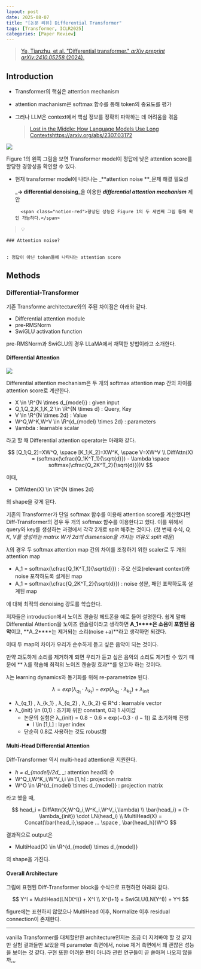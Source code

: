 ```yaml
---
layout: post
date: 2025-08-07
title: "[논문 리뷰] Differential Transformer"
tags: [Transformer, ICLR2025]
categories: [Paper Review]
---
```


> [Ye, Tianzhu, et al. "Differential transformer." ](https://arxiv.org/abs/2410.05258)[_arXiv preprint arXiv:2410.05258_](https://arxiv.org/abs/2410.05258)[ (2024).](https://arxiv.org/abs/2410.05258)



## Introduction

- Transformer의 핵심은 attention mechanism
- attention machanism은 softmax 함수를 통해 token의 중요도를 평가
- 그러나 LLM은 context에서 핵심 정보를 정확히 파악하는 데 어려움을 겪음

	> [Lost in the Middle: How Language Models Use Long Contextshttps://arxiv.org/abs/2307.03172](https://arxiv.org/abs/2307.03172)


![](https://prod-files-secure.s3.us-west-2.amazonaws.com/542b861c-36a8-4051-84e5-8804b6728dba/9083ea56-691a-4752-ae26-47f403431ac8/image.png?X-Amz-Algorithm=AWS4-HMAC-SHA256&X-Amz-Content-Sha256=UNSIGNED-PAYLOAD&X-Amz-Credential=ASIAZI2LB466WXVFF3ZT%2F20250810%2Fus-west-2%2Fs3%2Faws4_request&X-Amz-Date=20250810T110048Z&X-Amz-Expires=3600&X-Amz-Security-Token=IQoJb3JpZ2luX2VjEJr%2F%2F%2F%2F%2F%2F%2F%2F%2F%2FwEaCXVzLXdlc3QtMiJHMEUCICC2GIeVUlFbUI2zrQ%2BUp9EEMmBSC0%2FCohsiWg36OCZoAiEAtl8f3HJSTLKqN8L0xMVGL%2Buo5%2B1jNj3oerfIGnvFqkEqiAQI0%2F%2F%2F%2F%2F%2F%2F%2F%2F%2F%2FARAAGgw2Mzc0MjMxODM4MDUiDE4e33q0luGXd4sJ8yrcA5MAEn2CG0cjejM19g69v9I4mghXVDVIwhtbqhmvQf8fD8RDSJaK3JF1rF6%2Fm17mJeNyx4RMcZmXqTnsPuXCMO8b1C2Q0RaUF%2B39JYq%2FBCb2PCSbfM5c9j2PuqpcT5nvWlAn2%2F4USXdR%2Ffs0ESoUJayaej8lrS7rejS8PEJ%2Bqs9p5hJfUc6SKEQNHf0bUJTOLfLdTsgxc0QY3x3ISHoQx%2BenGw2D%2Bt0vPwNvqOVnWhdGUnKEfBpo3BbUk5HGD3zPQp01hvtmV%2FcphJseWFsFSWBbO1xE%2Ffg22FoT0dWaJSjVJn33sghngId7Xw4EmwBQNt%2BqFAn1GLc8WXekx7FEIylKiM2s1%2Bvuep3ztfzbEL1bPj23SRjS49NZlpVOuDNToK%2FszWaXTpRmlGOUudJD%2F8%2BjKTk9B%2BxS3FDdiY8D1HVRzybvFknS77VGp03kSWPXLO%2B6TfsHLQIEB3i2CrOFALMXjM4Vz74NIo4e4afFEE%2BptFP7eBC2iWvbZ19%2BHpecVRomSmiwfJxb5fTjovvtHeMKbnMmmv1dbWRwZcrjcfsVokx%2FDdV8%2F37i7pbD5LzxiWNNu2BzyZaa7jjE%2Bud2VvMcK6ANdxUzs4G3C9QamgoQ0tNbpLD3yqLou%2BQZMLXT4cQGOqUBEjIxHoyvNA7ORR8pTyjtHG5yJJNwm1ga%2Bf14o6rFYCx5c6Wk9xet90jpnZv94fy50GzMBMXxyF90PC4iznGgmu21qRdKq5lcMRUQFwXsG5JYN%2FSpQxxNnh8n4WnN3CGFzPVjNnKX4dgln6V2aPkVOHdM4Qm9tMQDLmL67RJfoGFRAcScYMwsXB2kHl3RM4se3F45odXfxixX6H1n9gHreKNzK7Cf&X-Amz-Signature=bad7d579ca6cd2040dd610f14e577a0985bc350a2e166fb6838c7fbfed9ea0e5&X-Amz-SignedHeaders=host&x-amz-checksum-mode=ENABLED&x-id=GetObject)


Figure 1의 왼쪽 그림을 보면 Transformer model이 정답에 낮은 attention score를 할당한 경향성을 확인할 수 있다.

- 현재 transformer model에 나타나는 _**attention noise **_문제 해결 필요성

	_**→ differential denoising**_을 이용한 _**differential attention mechanism**_ 제안


		<span class="notion-red">향상된 성능은 Figure 1의 두 세번째 그림 통해 확인 가능하다.</span>


> 💡 


	### Attention noise?


	: 정답이 아닌 token들에 나타나는 attention score



## Methods



### Differential-Transformer


기존 Transforme architecture와의 주된 차이점은 아래와 같다.

- Differential attention module
- pre-RMSNorm
- SwiGLU activation function

pre-RMSNorm과 SwiGLU의 경우 LLaMA에서 채택한 방법이라고 소개한다.



#### Differential Attention


![](https://prod-files-secure.s3.us-west-2.amazonaws.com/542b861c-36a8-4051-84e5-8804b6728dba/116d70b2-1963-4810-9167-f4c7d8a06e8f/image.png?X-Amz-Algorithm=AWS4-HMAC-SHA256&X-Amz-Content-Sha256=UNSIGNED-PAYLOAD&X-Amz-Credential=ASIAZI2LB466WXVFF3ZT%2F20250810%2Fus-west-2%2Fs3%2Faws4_request&X-Amz-Date=20250810T110048Z&X-Amz-Expires=3600&X-Amz-Security-Token=IQoJb3JpZ2luX2VjEJr%2F%2F%2F%2F%2F%2F%2F%2F%2F%2FwEaCXVzLXdlc3QtMiJHMEUCICC2GIeVUlFbUI2zrQ%2BUp9EEMmBSC0%2FCohsiWg36OCZoAiEAtl8f3HJSTLKqN8L0xMVGL%2Buo5%2B1jNj3oerfIGnvFqkEqiAQI0%2F%2F%2F%2F%2F%2F%2F%2F%2F%2F%2FARAAGgw2Mzc0MjMxODM4MDUiDE4e33q0luGXd4sJ8yrcA5MAEn2CG0cjejM19g69v9I4mghXVDVIwhtbqhmvQf8fD8RDSJaK3JF1rF6%2Fm17mJeNyx4RMcZmXqTnsPuXCMO8b1C2Q0RaUF%2B39JYq%2FBCb2PCSbfM5c9j2PuqpcT5nvWlAn2%2F4USXdR%2Ffs0ESoUJayaej8lrS7rejS8PEJ%2Bqs9p5hJfUc6SKEQNHf0bUJTOLfLdTsgxc0QY3x3ISHoQx%2BenGw2D%2Bt0vPwNvqOVnWhdGUnKEfBpo3BbUk5HGD3zPQp01hvtmV%2FcphJseWFsFSWBbO1xE%2Ffg22FoT0dWaJSjVJn33sghngId7Xw4EmwBQNt%2BqFAn1GLc8WXekx7FEIylKiM2s1%2Bvuep3ztfzbEL1bPj23SRjS49NZlpVOuDNToK%2FszWaXTpRmlGOUudJD%2F8%2BjKTk9B%2BxS3FDdiY8D1HVRzybvFknS77VGp03kSWPXLO%2B6TfsHLQIEB3i2CrOFALMXjM4Vz74NIo4e4afFEE%2BptFP7eBC2iWvbZ19%2BHpecVRomSmiwfJxb5fTjovvtHeMKbnMmmv1dbWRwZcrjcfsVokx%2FDdV8%2F37i7pbD5LzxiWNNu2BzyZaa7jjE%2Bud2VvMcK6ANdxUzs4G3C9QamgoQ0tNbpLD3yqLou%2BQZMLXT4cQGOqUBEjIxHoyvNA7ORR8pTyjtHG5yJJNwm1ga%2Bf14o6rFYCx5c6Wk9xet90jpnZv94fy50GzMBMXxyF90PC4iznGgmu21qRdKq5lcMRUQFwXsG5JYN%2FSpQxxNnh8n4WnN3CGFzPVjNnKX4dgln6V2aPkVOHdM4Qm9tMQDLmL67RJfoGFRAcScYMwsXB2kHl3RM4se3F45odXfxixX6H1n9gHreKNzK7Cf&X-Amz-Signature=a4bb24d4295f430accae0b9a3f23e82e6a06afd4190500de23ff285d25accc82&X-Amz-SignedHeaders=host&x-amz-checksum-mode=ENABLED&x-id=GetObject)


Differential attention mechanism은 두 개의 softmax attention map 간의 차이를 attention score로 계산한다.

- X \in \R^{N \times d\_{model}} : given input
- Q\_1,Q\_2,K\_1,K\_2 \in \R^{N \times d} : Query, Key
- V \in \R^{N \times 2d} : Value
- W^Q,W^K,W^V \in \R^{d\_{model} \times 2d} : parameters
- \lambda : learnable scalar

라고 할 때 Differential attention operator는 아래와 같다.


$$
[Q_1;Q_2]=XW^Q, \space [K_1;K_2]=XW^K, \space V=XW^V \\
DiffAttn(X) = (softmax(\cfrac{Q_1K^T_1}{\sqrt{d}}) - \lambda \space softmax(\cfrac{Q_2K^T_2}{\sqrt{d}}))V
$$


이때,

- DiffAtten(X) \in \R^{N \times 2d}

의 shape을 갖게 된다.


기존의 Transformer가 단일 softmax 함수를 이용해 attention score를 계산했다면 Diff-Transformer의 경우 두 개의 softmax 함수를 이용한다고 했다. 이를 위해서 query와 key를 생성하는 과정에서 각각 2개로 split 해주는 것이다. <span class="notion-red">(첫 번째 수식, </span><span class="notion-red">_Q, K, V를 생성하는 matrix W가 2d의 dismension을 가지는 이유도 split 때문_</span><span class="notion-red">)</span>


 λ의 경우 두 softmax attention map 간의 차이를 조정하기 위한 scaler로 두 개의 attention map

- A\_1 = softmax(\cfrac{Q\_1K^T\_1}{\sqrt{d}}) : 주요 신호(relevant context)와 noise 포착하도록 설계된 map
- A\_1 = softmax(\cfrac{Q\_2K^T\_2}{\sqrt{d}}) : noise 성분, 패턴 포착하도록 설계된 map 

에 대해 최적의 denoising 강도를 학습한다.


저자들은 introduction에서 노이즈 캔슬링 헤드폰을 예로 들어 설명한다. 쉽게 말해 Differential Attention을 노이즈 캔슬링이라고 생각하면 **A\_1****은 소음이 포함된 음악**이고, **A\_2****는 제거되는 소리(noise +a)**라고 생각하면 되겠다. 


이때 두 map의 차이가 우리가 순수하게 듣고 싶은 음악이 되는 것이다. 


만약 과도하게 소리를 제거하게 되면 우리가 듣고 싶은 음악의 소리도 제거할 수 있기 때문에 ** λ를 학습해 최적의 노이즈 캔슬링 효과**를 얻고자 하는 것이다.


λ는 learning dynamics와 동기화를 위해 re-parametrize 된다.


$$
\lambda = exp(\lambda_{q_1} \cdot \lambda_{k_1}) - exp(\lambda_{q_2} \cdot \lambda_{k_2}) + \lambda_{init}
$$

- λ\_{q\_1} , λ\_{k\_1} , λ\_{q\_2} , λ\_{k\_2} ∈ R^d : learnable vector
- λ\_{init} \in (0,1) : 초기화 위한 constant, 0과 1 사이값
	- 논문의 실험은 λ\_{init} = 0.8 − 0.6 × exp(−0.3 · (l − 1)) 로 초기화해 진행
		- l \in [1,L] : layer index
	- 단순히 0.8로 사용하는 것도 robust함


#### **Multi-Head Differential Attention**


Diff-Transformer 역시 multi-head attention을 지원한다.

- _h = d\_{model}/2d__ _: attention head의 수
- W^Q\_i,W^K\_i,W^V\_i,i \in [1,h] : projection matrix
- W^O \in \R^{d\_{model} \times d\_{model}} : projection matrix

라고 했을 때,


$$
head_i = DiffAttn(X;W^Q_i,W^K_i,W^V_i,\lambda) \\
\bar{head_i} = (1-\lambda_{init}) \cdot LN(head_i) \\
MultiHead(X) = Concat(\bar{head_i},\space ... \space , \bar{head_h})W^O
$$


결과적으로 output은

- MultiHead(X) \in \R^{d\_{model} \times d\_{model}}

의 shape을 가진다.



#### Overall Architecture


그림에 표현된 Diff-Transformer block을 수식으로 표현하면 아래와 같다.


$$
Y^l = MultiHead(LN(X^l)) + X^l \\
X^{l+1} = SwiGLU(LN(Y^l)) + Y^l
$$


figure에는 표현하지 않았으나 MultiHead 이후, Normalize 이후 residual connection이 존재한다.


---


vanilla Transformer를 대체할만한 architecture인지는 조금 더 지켜봐야 할 것 같지만 실험 결과들만 보았을 때 parameter 측면에서, noise 제거 측면에서 꽤 괜찮은 성능을 보이는 것 같다. 구현 또한 어려운 편이 아니라 관련 연구들이 곧 쏟아져 나오지 않을까,,,

